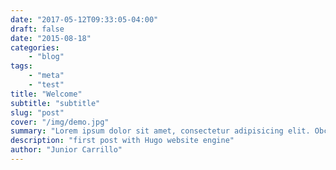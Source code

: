 ```yaml
---
date: "2017-05-12T09:33:05-04:00"
draft: false
date: "2015-08-18"
categories:
    - "blog"
tags:
    - "meta"
    - "test"
title: "Welcome"
subtitle: "subtitle"
slug: "post"
cover: "/img/demo.jpg"
summary: "Lorem ipsum dolor sit amet, consectetur adipisicing elit. Obcaecati laboriosam ratione itaque necessitatibus esse nostrum ut debitis a perspiciatis reiciendis vel velit pariatur, vitae assumenda ipsa explicabo quaerat eligendi magni?"
description: "first post with Hugo website engine"
author: "Junior Carrillo"
---
```

